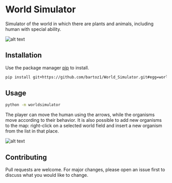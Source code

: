 # World Simulator
Simulator of the world in which there are plants and animals, including human with special ability.  

![alt text](https://github.com/bartoz1/World_Simulator/blob/master/assets/gameplay.PNG)

## Installation

Use the package manager [pip](https://pip.pypa.io/en/stable/) to install.

```bash
pip install git+https://github.com/bartoz1/World_Simulator.git#egg=worldsimulator
```

## Usage

```bash
python -m worldsimulator
```
The player can move the human using the arrows, while the organisms move according to their behavior. It is also possible to add new organisms to the map: right-click on a selected world field and insert a new organism from the list in that place.

![alt text](https://github.com/bartoz1/World_Simulator/blob/master/assets/adding_org.gif)

## Contributing
Pull requests are welcome. For major changes, please open an issue first to discuss what you would like to change.

